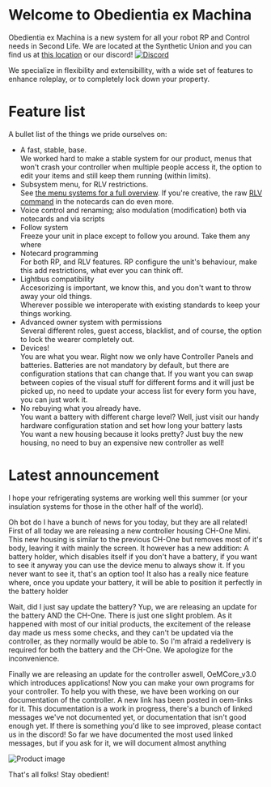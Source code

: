 # Welcome to Obedientia ex Machina

Obedientia ex Machina is a new system for all your robot RP and Control needs in Second Life.
We are located at the Synthetic Union and you can find us at [this location](http://maps.secondlife.com/secondlife/GEL%20Community%2042/167/178/62) or our discord!  [![Discord](https://img.shields.io/discord/755863562785915050?color=purple&label=OeM%20Discord&style=plastic)](https://discord.gg/j44BhKHBjw)

We specialize in flexibility and extensibillity, with a wide set of features to enhance roleplay, or to completely lock down your property.

# Feature list
A bullet list of the things we pride ourselves on:

- A fast, stable, base.<br />
  We worked hard to make a stable system for our product, menus that won't crash your controller when multiple people access it, the option to edit your items and still keep them running (within limits).
- Subsystem menu, for RLV restrictions.<br />
  See [the menu systems for a full overview](./menu_system). If you're creative, the raw [RLV command](./notecard_scripting) in the notecards can do even more.
- Voice control and renaming; also modulation (modification) both via notecards and via scripts
- Follow system<br />
  Freeze your unit in place except to follow you around. Take them any where
- Notecard programming<br />
  For both RP, and RLV features. RP configure the unit's behaviour, make this add restrictions, what ever you can think off.
- Lightbus compatibility<br />
  Accesorizing is important, we know this, and you don't want to throw away your old things.<br />
  Wherever possible we interoperate with existing standards to keep your things working.
- Advanced owner system with permissions<br />
  Several different roles, guest access, blacklist, and of course, the option to lock the wearer completely out.
- Devices!<br />
  You are what you wear. Right now we only have Controller Panels and batteries.
  Batteries are not mandatory by default, but there are configuration stations that can change that.
  If you want you can swap between copies of the visual stuff for different forms and it will just be picked up, no need to update your access list for every form you have, you can just work it.
- No rebuying what you already have.<br />
  You want a battery with different charge level? Well, just visit our handy hardware configuration station and set how long your battery lasts<br />
  You want a new housing because it looks pretty? Just buy the new housing, no need to buy an expensive new controller as well!<br />


# Latest announcement

I hope your refrigerating systems are working well this summer (or your insulation systems for those in the other half of the world).

Oh bot do I have a bunch of news for you today, but they are all related! First of all today we are releasing a new controller housing CH-One Mini. This new housing is similar to the previous CH-One but removes most of it's body, leaving it with mainly the screen. It however has a new addition: A battery holder, which disables itself if you don't have a battery, if you want to see it anyway you can use the device menu to always show it. If you never want to see it, that's an option too! It also has a really nice feature where, once you update your battery, it will be able to position it perfectly in the battery holder

Wait, did I just say update the battery? Yup, we are releasing an update for the battery AND the CH-One. There is just one slight problem. As it happened with most of our initial products, the excitement of the release day made us mess some checks, and they can't be updated via the controller, as they normally would be able to. So I'm afraid a redelivery is required for both the battery and the CH-One. We apologize for the inconvenience.

Finally we are releasing an update for the controller aswell, OeMCore\_v3.0 which introduces applications! Now you can make your own programs for your controller. To help you with these, we have been working on our documentation of the controller. A new link has been posted in oem-links for it. This documentation is a work in progress, there's a bunch of linked messages we've not documented yet, or documentation that isn't good enough yet. If there is something you'd like to see improved, please contact us in the discord! So far we have documented the most used linked messages, but if you ask for it, we will document almost anything

![Product image](/Obedientiae-ex-Machina-Docs/images/products/CH_One_Mini_2.png)

That's all folks! Stay obedient!
